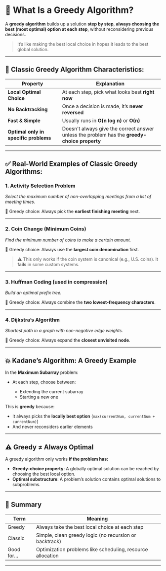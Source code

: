 # 🧠 What Is a Greedy Algorithm?

A **greedy algorithm** builds up a solution **step by step**, **always choosing the best (most optimal) option at each step**, without reconsidering previous decisions.

> It’s like making the best local choice in hopes it leads to the best global solution.

---

## 🏁 Classic Greedy Algorithm Characteristics:

| Property                              | Explanation                                                                                  |
| ------------------------------------- | -------------------------------------------------------------------------------------------- |
| **Local Optimal Choice**              | At each step, pick what looks best **right now**                                             |
| **No Backtracking**                   | Once a decision is made, it’s **never reversed**                                             |
| **Fast & Simple**                     | Usually runs in **O(n log n)** or **O(n)**                                                   |
| **Optimal only in specific problems** | Doesn't always give the correct answer unless the problem has the **greedy-choice property** |

---

## ✅ Real-World Examples of Classic Greedy Algorithms:

### 1. **Activity Selection Problem**

_Select the maximum number of non-overlapping meetings from a list of meeting times._

🔧 Greedy choice: Always pick the **earliest finishing meeting** next.

---

### 2. **Coin Change (Minimum Coins)**

_Find the minimum number of coins to make a certain amount._

🔧 Greedy choice: Always use the **largest coin denomination** first.

> ⚠️ This only works if the coin system is canonical (e.g., U.S. coins). It **fails** in some custom systems.

---

### 3. **Huffman Coding** (used in compression)

_Build an optimal prefix tree._

🔧 Greedy choice: Always combine the **two lowest-frequency characters**.

---

### 4. **Dijkstra’s Algorithm**

_Shortest path in a graph with non-negative edge weights._

🔧 Greedy choice: Always expand the **closest unvisited node**.

---

## 💥 Kadane’s Algorithm: A Greedy Example

In the **Maximum Subarray** problem:

- At each step, choose between:

  - Extending the current subarray
  - Starting a new one

This is **greedy** because:

- It always picks the **locally best option** (`max(currentNum, currentSum + currentNum)`)
- And never reconsiders earlier elements

---

## ⚠️ Greedy ≠ Always Optimal

A greedy algorithm only works **if the problem has:**

- **Greedy-choice property**: A globally optimal solution can be reached by choosing the best local option.
- **Optimal substructure**: A problem’s solution contains optimal solutions to subproblems.

---

## 🧩 Summary

| Term        | Meaning                                                    |
| ----------- | ---------------------------------------------------------- |
| Greedy      | Always take the best local choice at each step             |
| Classic     | Simple, clean greedy logic (no recursion or backtrack)     |
| Good for... | Optimization problems like scheduling, resource allocation |

---
